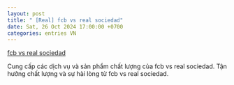 ```yaml
---
layout: post
title: " [Real] fcb vs real sociedad"
date: Sat, 26 Oct 2024 17:00:00 +0700
categories: entries VN
---
```

[fcb vs real sociedad](https://hnue.edu.vn/taidmu.html)

Cung cấp các dịch vụ và sản phẩm chất lượng của fcb vs real sociedad. Tận hưởng chất lượng và sự hài lòng từ fcb vs real sociedad.️

